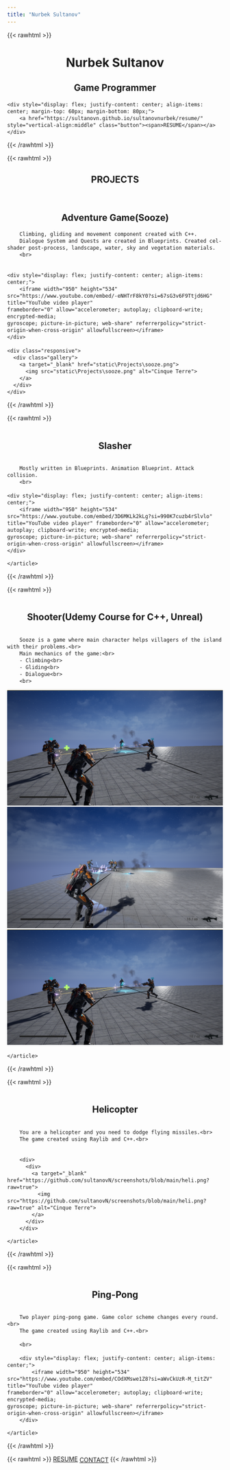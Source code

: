 ```yaml
---
title: "Nurbek Sultanov"
---
```

{{< rawhtml >}}
<h1 style="text-align: center;">Nurbek Sultanov</h1>
<h2 style="text-align: center;">Game Programmer</h2>



	<div style="display: flex; justify-content: center; align-items: center; margin-top: 60px; margin-bottom: 80px;">
		<a href="https://sultanovn.github.io/sultanovnurbek/resume/" style="vertical-align:middle" class="button"><span>RESUME</span></a>
	</div>

{{< /rawhtml >}}

{{< rawhtml >}}

<h2 style="text-align: center;">PROJECTS</h2>
<br>
<div>
<article class= block-post> 
		<h2 style="text-align: center;">Adventure Game(Sooze)</h2>

		Climbing, gliding and movement component created with C++. 
		Dialogue System and Quests are created in Blueprints. Created cel-shader post-process, landscape, water, sky and vegetation materials.
		<br>


	<div style="display: flex; justify-content: center; align-items: center;">
		<iframe width="950" height="534" src="https://www.youtube.com/embed/-eNHTrF8kY0?si=67sG3v6F9Ttjd6HG" title="YouTube video player" 
    frameborder="0" allow="accelerometer; autoplay; clipboard-write; encrypted-media; 
    gyroscope; picture-in-picture; web-share" referrerpolicy="strict-origin-when-cross-origin" allowfullscreen></iframe>
	</div>

	<div class="responsive">
	  <div class="gallery">
		<a target="_blank" href="static\Projects\sooze.png">
		  <img src="static\Projects\sooze.png" alt="Cinque Terre">
		</a>
	  </div>
	</div>



<div class="clearfix"></div>
	
</article>
</div>
{{< /rawhtml >}}


{{< rawhtml >}}
	<article class= block-post> 
		<div style="display: flex; justify-content: center; align-items: center;">
			<h2>Slasher</h2>
		</div>

		Mostly written in Blueprints. Animation Blueprint. Attack collision.
		<br>

	<div style="display: flex; justify-content: center; align-items: center;">
		<iframe width="950" height="534" src="https://www.youtube.com/embed/3D6MKLk2kLg?si=990K7cuzb4rSlvlo" 
	title="YouTube video player" frameborder="0" allow="accelerometer; autoplay; clipboard-write; encrypted-media; 
	gyroscope; picture-in-picture; web-share" referrerpolicy="strict-origin-when-cross-origin" allowfullscreen></iframe>
	</div>

	

<div class="clearfix"></div>

	</article>
{{< /rawhtml >}}

{{< rawhtml >}}
<div >
	<article class= block-post> 
		<div style="display: flex; justify-content: center; align-items: center;">
			<h2>Shooter(Udemy Course for C++, Unreal)</h2>
		</div>

		Sooze is a game where main character helps villagers of the island with their problems.<br>
		Main mechanics of the game:<br>
		- Climbing<br>
		- Gliding<br>
		- Dialogue<br>
		<br>
<div>
  <div>
    <a target="_blank" href="https://github.com/sultanovN/screenshots/blob/main/ShootThemUp.png?raw=true">
      <img src="https://github.com/sultanovN/screenshots/blob/main/ShootThemUp.png?raw=true" alt="Cinque Terre">
    </a>
  </div>
</div>


	

<div class="responsive">
  <div class="gallery">
    <a target="_blank" href="https://github.com/sultanovN/screenshots/blob/main/image_2023-05-27_11-44-09.png?raw=true">
      <img src="https://github.com/sultanovN/screenshots/blob/main/image_2023-05-27_11-44-09.png?raw=true" alt="Forest">
    </a>
  </div>
</div>

<div class="responsive">
  <div class="gallery">
    <a target="_blank" href="https://github.com/sultanovN/screenshots/blob/main/ShootThemUp.png?raw=true">
      <img src="https://github.com/sultanovN/screenshots/blob/main/ShootThemUp.png?raw=true" alt="Northern Lights">
    </a>
  </div>
</div>

<div class="clearfix"></div>

	</article>
</div>
{{< /rawhtml >}}

{{< rawhtml >}}
	<article class= block-post> 
		<div style="display: flex; justify-content: center; align-items: center;">
			<h2>Helicopter</h2>
		</div>

		You are a helicopter and you need to dodge flying missiles.<br>
		The game created using Raylib and C++.<br>
		

		<div>	
		  <div>
			<a target="_blank" href="https://github.com/sultanovN/screenshots/blob/main/heli.png?raw=true">
			  <img src="https://github.com/sultanovN/screenshots/blob/main/heli.png?raw=true" alt="Cinque Terre">
			</a>
		  </div>
		</div>
	

<div class="clearfix"></div>

	</article>
{{< /rawhtml >}}

{{< rawhtml >}}
	<article class= block-post> 
		<div style="display: flex; justify-content: center; align-items: center;">
			<h2>Ping-Pong</h2>
		</div>

		Two player ping-pong game. Game color scheme changes every round.<br>
		The game created using Raylib and C++.<br>

		<br>

		<div style="display: flex; justify-content: center; align-items: center;">
			<iframe width="950" height="534" src="https://www.youtube.com/embed/COdXMswe1Z8?si=aWvCkUzR-M_titZV" title="YouTube video player" 
    frameborder="0" allow="accelerometer; autoplay; clipboard-write; encrypted-media; 
    gyroscope; picture-in-picture; web-share" referrerpolicy="strict-origin-when-cross-origin" allowfullscreen></iframe>
		</div>

	

<div class="clearfix"></div>

	</article>
{{< /rawhtml >}}

{{< rawhtml >}}
	<a href="https://sultanovn.github.io/sultanovnurbek/resume/" class="button"><span>RESUME</span></a>
	<a href="https://sultanovn.github.io/sultanovnurbek/contact/" style="vertical-align:middle;" class="button"><span>CONTACT</span></a>
{{< /rawhtml >}}
